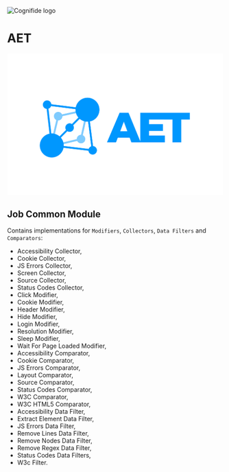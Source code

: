 ![Cognifide logo](http://cognifide.github.io/images/cognifide-logo.png)

# AET
<p align="center">
  <img src="https://github.com/Cognifide/aet/blob/master/misc/img/aet-logo-blue.png?raw=true"
         alt="AET Logo"/>
</p>

## Job Common Module
Contains implementations for `Modifiers`, `Collectors`, `Data Filters` and `Comparators`:

- Accessibility Collector,
- Cookie Collector,
- JS Errors Collector,
- Screen Collector,
- Source Collector,
- Status Codes Collector, 
- Click Modifier,
- Cookie Modifier,
- Header Modifier,
- Hide Modifier,
- Login Modifier,
- Resolution Modifier,
- Sleep Modifier,
- Wait For Page Loaded Modifier,
- Accessibility Comparator,
- Cookie Comparator,
- JS Errors Comparator,
- Layout Comparator,
- Source Comparator,
- Status Codes Comparator,
- W3C Comparator,
- W3C HTML5 Comparator,
- Accessibility Data Filter,
- Extract Element Data Filter,
- JS Errors Data Filter,
- Remove Lines Data Filter,
- Remove Nodes Data Filter,
- Remove Regex Data Filter,
- Status Codes Data Filters,
- W3c Filter.
